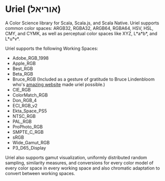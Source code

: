 
# Uriel (אוריאל) 

A Color Science library for Scala, Scala.js, and Scala Native.  Uriel supports common color spaces: ARGB32, RGBA32, ARGB64, RGBA64, HSV, HSL, CMY, and CYMK, as well as perceptual color spaces like XYZ, L\*a\*b\*, and L\*u\*v\*.

Uriel supports the following Working Spaces:
- Adobe_RGB_1998
- Apple_RGB
- Best_RGB
- Beta_RGB
- Bruce_RGB  (Included as a gesture of gratitude to Bruce Lindenbloom who's [amazing website](http://www.brucelindbloom.com/) made uriel possible.)
- CIE_RGB
- ColorMatch_RGB
- Don_RGB_4
- ECI_RGB_v2
- Ekta_Space_PS5
- NTSC_RGB
- PAL_RGB
- ProPhoto_RGB
- SMPTE_C_RGB
- sRGB
- Wide_Gamut_RGB
- P3_D65_Display

Uriel also supports gamut visualization, uniformly distributed random sampling, similarity measures, and conversions for every color model of every color space in every working space and also chromatic adaptation to convert between working spaces.